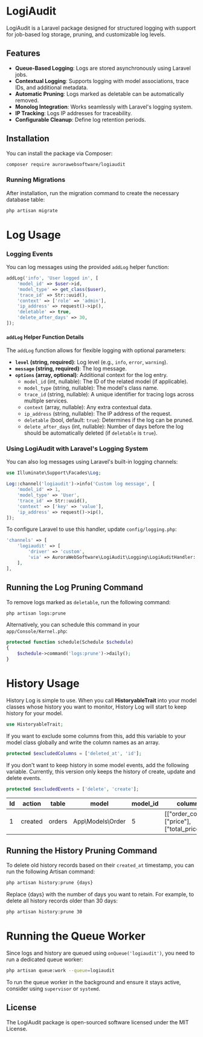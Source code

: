 # LogiAudit

LogiAudit is a Laravel package designed for structured logging with support for job-based log storage, pruning, and
customizable log levels.

## Features

- **Queue-Based Logging**: Logs are stored asynchronously using Laravel jobs.
- **Contextual Logging**: Supports logging with model associations, trace IDs, and additional metadata.
- **Automatic Pruning**: Logs marked as deletable can be automatically removed.
- **Monolog Integration**: Works seamlessly with Laravel's logging system.
- **IP Tracking**: Logs IP addresses for traceability.
- **Configurable Cleanup**: Define log retention periods.

## Installation

You can install the package via Composer:

```bash
composer require aurorawebsoftware/logiaudit
```

### Running Migrations

After installation, run the migration command to create the necessary database table:

```bash
php artisan migrate
```

# Log Usage

### Logging Events

You can log messages using the provided `addLog` helper function:

```php
addLog('info', 'User logged in', [
    'model_id' => $user->id,
    'model_type' => get_class($user),
    'trace_id' => Str::uuid(),
    'context' => ['role' => 'admin'],
    'ip_address' => request()->ip(),
    'deletable' => true,
    'delete_after_days' => 30,
]);
```

#### `addLog` Helper Function Details

The `addLog` function allows for flexible logging with optional parameters:

- **`level` (string, required)**: Log level (e.g., `info`, `error`, `warning`).
- **`message` (string, required)**: The log message.
- **`options` (array, optional)**: Additional context for the log entry.
    - `model_id` (int, nullable): The ID of the related model (if applicable).
    - `model_type` (string, nullable): The model's class name.
    - `trace_id` (string, nullable): A unique identifier for tracing logs across multiple services.
    - `context` (array, nullable): Any extra contextual data.
    - `ip_address` (string, nullable): The IP address of the request.
    - `deletable` (bool, default: `true`): Determines if the log can be pruned.
    - `delete_after_days` (int, nullable): Number of days before the log should be automatically deleted (if `deletable`
      is `true`).

### Using LogiAudit with Laravel's Logging System

You can also log messages using Laravel's built-in logging channels:

```php
use Illuminate\Support\Facades\Log;

Log::channel('logiaudit')->info('Custom log message', [
    'model_id' => 1,
    'model_type' => 'User',
    'trace_id' => Str::uuid(),
    'context' => ['key' => 'value'],
    'ip_address' => request()->ip(),
]);
```

To configure Laravel to use this handler, update `config/logging.php`:

```php
'channels' => [
    'logiaudit' => [
        'driver' => 'custom',
        'via' => AuroraWebSoftware\LogiAudit\Logging\LogiAuditHandler::class,
    ],
],
```

## Running the Log Pruning Command

To remove logs marked as `deletable`, run the following command:

```bash
php artisan logs:prune
```

Alternatively, you can schedule this command in your `app/Console/Kernel.php`:

```php
protected function schedule(Schedule $schedule)
{
    $schedule->command('logs:prune')->daily();
}
```

# History Usage

History Log is simple to use. When you call **HistoryableTrait** into your model classes whose history you want to
monitor, History Log will start to keep history for your model.

```php
use HistoryableTrait;
```

If you want to exclude some columns from this, add this variable to your model class globally and write the column names
as an array.

```php
protected $excludedColumns = ['deleted_at', 'id'];
```

If you don't want to keep history in some model events, add the following variable. Currently, this version only keeps
the history of create, update and delete events.

```php
protected $excludedEvents = ['delete', 'create'];
```

| Id | action  | table  | model            | model_id | column                                     | old_value                                                  | new_value                                                   | user_id | ip_address |
|----|---------|--------|------------------|----------|--------------------------------------------|------------------------------------------------------------|-------------------------------------------------------------|---------|------------|
| 1  | created | orders | App\Models\Order | 5        | [["order_code"],["price"],["total_price"]] | [{"order_code":"ABC"},{"price":"20"},{"total_price":"20"}] | [{"order_code":"ABCD"},{"price":"30"},{"total_price":"60"}] | 2       | 177.77.0.1 |

## Running the History Pruning Command

To delete old history records based on their `created_at` timestamp, you can run the following Artisan command:

```bash
php artisan history:prune {days}
```

Replace {days} with the number of days you want to retain.
For example, to delete all history records older than 30 days:

```bash
php artisan history:prune 30
```

# Running the Queue Worker

Since logs and history are queued using `onQueue('logiaudit')`, you need to run a dedicated queue worker:

```bash
php artisan queue:work --queue=logiaudit
```

To run the queue worker in the background and ensure it stays active, consider using `supervisor` or `systemd`.

## License

The LogiAudit package is open-sourced software licensed under the MIT License.


